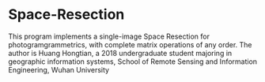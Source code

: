 # Space-Resection
This program implements a single-image Space Resection for photogramgrammetrics, with complete matrix operations of any order.
The author is Huang Hongtian, a 2018 undergraduate student majoring in geographic information systems, School of Remote Sensing and Information Engineering, Wuhan University
